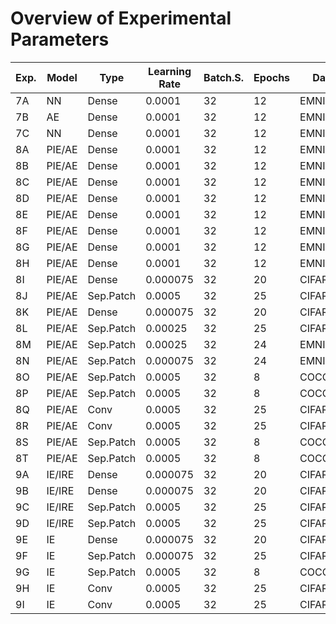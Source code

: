 # Overview of Experimental Parameters

| Exp. | Model  | Type      | Learning Rate | Batch.S. | Epochs | Data     | Task       | Loss     | Act.    | LHC Beta | KL Beta |
|------|--------|-----------|---------------|----------|--------|----------|------------|----------|---------|----------|---------|
| 7A   | NN     | Dense     | 0.0001        | 32       | 12     | EMNIST   | Class.     | LogitBCE | Various |          |         |
| 7B   | AE     | Dense     | 0.0001        | 32       | 12     | EMNIST   | Uns.Enc.   | MSE      | Various |          |         |
| 7C   | NN     | Dense     | 0.0001        | 32       | 12     | EMNIST   | Class.     | BCE      | Various |          |         |
| 8A   | PIE/AE | Dense     | 0.0001        | 32       | 12     | EMNIST   | Uns.Enc.   | MSE      | BiCELU  |          |         |
| 8B   | PIE/AE | Dense     | 0.0001        | 32       | 12     | EMNIST   | Uns.Enc.   | MSE      | Id      |          |         |
| 8C   | PIE/AE | Dense     | 0.0001        | 32       | 12     | EMNIST   | Uns.Enc.   | MSE      | Id      |          |         |
| 8D   | PIE/AE | Dense     | 0.0001        | 32       | 12     | EMNIST   | Uns.Enc.   | MSE      | BiCELU  |          |         |
| 8E   | PIE/AE | Dense     | 0.0001        | 32       | 12     | EMNIST   | Uns.Enc.   | MSE      | BiCELU  |          |         |
| 8F   | PIE/AE | Dense     | 0.0001        | 32       | 12     | EMNIST   | Uns.Enc.   | MSE      | BiCELU  |          |         |
| 8G   | PIE/AE | Dense     | 0.0001        | 32       | 12     | EMNIST   | Uns.Enc.   | MSE+KL   | BiCELU  |          | 0.1     |
| 8H   | PIE/AE | Dense     | 0.0001        | 32       | 12     | EMNIST   | Uns.Enc.   | MSE+KL   | BiCELU  |          | 0.1     |
| 8I   | PIE/AE | Dense     | 0.000075      | 32       | 20     | CIFAR100 | Deblur     | LHC      | BiCELU  | 4        |         |
| 8J   | PIE/AE | Sep.Patch | 0.0005        | 32       | 25     | CIFAR100 | Deblur     | LHC      | BiCELU  | 4        |         |
| 8K   | PIE/AE | Dense     | 0.000075      | 32       | 20     | CIFAR100 | Deblur     | LHC      | BiCELU  | 4        |         |
| 8L   | PIE/AE | Sep.Patch | 0.00025       | 32       | 25     | CIFAR100 | Deblur     | LHC      | BiCELU  | 4        |         |
| 8M   | PIE/AE | Sep.Patch | 0.00025       | 32       | 24     | EMNIST   | Gen.Class. | LHC+KL   | BiCELU  | 12       | 96      |
| 8N   | PIE/AE | Sep.Patch | 0.000075      | 32       | 24     | EMNIST   | Gen.Class. | LHC+KL   | BiCELU  | 12       | 48      |
| 8O   | PIE/AE | Sep.Patch | 0.0005        | 32       | 8      | COCO     | Upscaling  | LHC      | BiCELU  | 5        |         |
| 8P   | PIE/AE | Sep.Patch | 0.0005        | 32       | 8      | COCO     | Upscaling  | LHC+KL   | BiCELU  | 16       | 24      |
| 8Q   | PIE/AE | Conv      | 0.0005        | 32       | 25     | CIFAR100 | Deblur     | LHC      | BiCELU  | 6        |         |
| 8R   | PIE/AE | Conv      | 0.0005        | 32       | 25     | CIFAR100 | Deblur     | LHC      | BiCELU  | 6        |         |
| 8S   | PIE/AE | Sep.Patch | 0.0005        | 32       | 8      | COCO     | Upscaling  | LHC      | BiCELU  | 5        |         |
| 8T   | PIE/AE | Sep.Patch | 0.0005        | 32       | 8      | COCO     | Upscaling  | LHC      | BiCELU  | 5        |         |
| 9A   | IE/IRE | Dense     | 0.000075      | 32       | 20     | CIFAR100 | Deblur     | LHC      | BiCELU  | 4        |         |
| 9B   | IE/IRE | Dense     | 0.000075      | 32       | 20     | CIFAR100 | Deblur     | LHC      | BiCELU  | 4        |         |
| 9C   | IE/IRE | Sep.Patch | 0.0005        | 32       | 25     | CIFAR100 | Deblur     | LHC      | BiCELU  | 4        |         |
| 9D   | IE/IRE | Sep.Patch | 0.0005        | 32       | 25     | CIFAR100 | Deblur     | LHC      | BiCELU  | 4        |         |
| 9E   | IE     | Dense     | 0.000075      | 32       | 20     | CIFAR100 | Deblur     | LHC      | BiCELU  | 4        |         |
| 9F   | IE     | Sep.Patch | 0.000075      | 32       | 25     | CIFAR100 | Deblur     | LHC      | BiCELU  | 6        |         |
| 9G   | IE     | Sep.Patch | 0.0005        | 32       | 8      | COCO     | Upscaling  | LHC      | BiCELU  | 5        |         |
| 9H   | IE     | Conv      | 0.0005        | 32       | 25     | CIFAR100 | Deblur     | LHC      | BiCELU  | 6        |         |
| 9I   | IE     | Conv      | 0.0005        | 32       | 25     | CIFAR100 | Deblur     | LHC      | BiCELU  | 6        |         |

